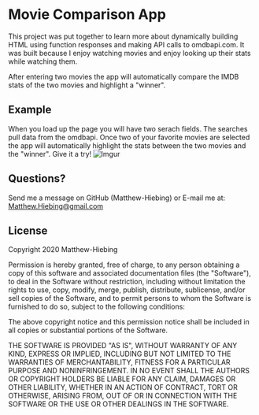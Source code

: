 # Movie Comparison App

This project was put together to learn more about dynamically building HTML using function responses and making API calls to omdbapi.com.  It was built because I enjoy watching movies and enjoy looking up their stats while watching them.

After entering two movies the app will automatically compare the IMDB stats of the two movies and highlight a "winner".

## Example
When you load up the page you will have two serach fields.  The searches pull data from the omdbapi.  Once two of your favorite movies are selected the app will automatically highlight the stats between the two movies and the "winner".  Give it a try!
![Imgur](https://i.imgur.com/V4AMMPf.jpg)

## Questions?
Send me a message on GitHub (Matthew-Hiebing) or E-mail me at: Matthew.Hiebing@gmail.com

## License
Copyright 2020 Matthew-Hiebing

Permission is hereby granted, free of charge, to any person obtaining a copy of this software and associated documentation files (the "Software"), to deal in the Software without restriction, including without limitation the rights to use, copy, modify, merge, publish, distribute, sublicense, and/or sell copies of the Software, and to permit persons to whom the Software is furnished to do so, subject to the following conditions:

The above copyright notice and this permission notice shall be included in all copies or substantial portions of the Software.

THE SOFTWARE IS PROVIDED "AS IS", WITHOUT WARRANTY OF ANY KIND, EXPRESS OR IMPLIED, INCLUDING BUT NOT LIMITED TO THE WARRANTIES OF MERCHANTABILITY, FITNESS FOR A PARTICULAR PURPOSE AND NONINFRINGEMENT. IN NO EVENT SHALL THE AUTHORS OR COPYRIGHT HOLDERS BE LIABLE FOR ANY CLAIM, DAMAGES OR OTHER LIABILITY, WHETHER IN AN ACTION OF CONTRACT, TORT OR OTHERWISE, ARISING FROM, OUT OF OR IN CONNECTION WITH THE SOFTWARE OR THE USE OR OTHER DEALINGS IN THE SOFTWARE.
